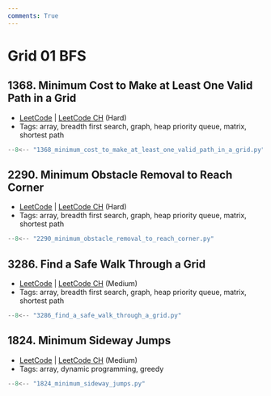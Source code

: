 ```yaml
---
comments: True
---
```


# Grid 01 BFS

## 1368. Minimum Cost to Make at Least One Valid Path in a Grid

-   [LeetCode](https://leetcode.com/problems/minimum-cost-to-make-at-least-one-valid-path-in-a-grid/) | [LeetCode CH](https://leetcode.cn/problems/minimum-cost-to-make-at-least-one-valid-path-in-a-grid/) (Hard)
-   Tags: array, breadth first search, graph, heap priority queue, matrix, shortest path

```python title="1368. Minimum Cost to Make at Least One Valid Path in a Grid"
--8<-- "1368_minimum_cost_to_make_at_least_one_valid_path_in_a_grid.py"
```

## 2290. Minimum Obstacle Removal to Reach Corner

-   [LeetCode](https://leetcode.com/problems/minimum-obstacle-removal-to-reach-corner/) | [LeetCode CH](https://leetcode.cn/problems/minimum-obstacle-removal-to-reach-corner/) (Hard)
-   Tags: array, breadth first search, graph, heap priority queue, matrix, shortest path

```python title="2290. Minimum Obstacle Removal to Reach Corner"
--8<-- "2290_minimum_obstacle_removal_to_reach_corner.py"
```

## 3286. Find a Safe Walk Through a Grid

-   [LeetCode](https://leetcode.com/problems/find-a-safe-walk-through-a-grid/) | [LeetCode CH](https://leetcode.cn/problems/find-a-safe-walk-through-a-grid/) (Medium)
-   Tags: array, breadth first search, graph, heap priority queue, matrix, shortest path

```python title="3286. Find a Safe Walk Through a Grid"
--8<-- "3286_find_a_safe_walk_through_a_grid.py"
```

## 1824. Minimum Sideway Jumps

-   [LeetCode](https://leetcode.com/problems/minimum-sideway-jumps/) | [LeetCode CH](https://leetcode.cn/problems/minimum-sideway-jumps/) (Medium)
-   Tags: array, dynamic programming, greedy

```python title="1824. Minimum Sideway Jumps"
--8<-- "1824_minimum_sideway_jumps.py"
```
